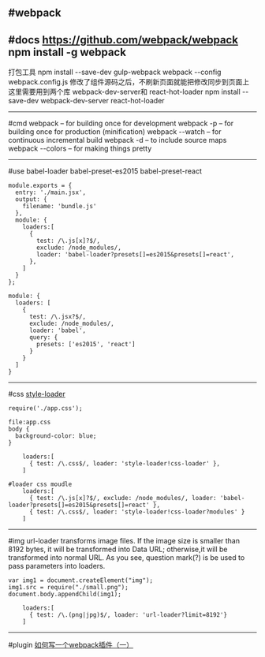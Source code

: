 #webpack
---
#docs
https://github.com/webpack/webpack
npm install -g webpack
[](http://itindex.net/detail/53450-react-webpack)
---
打包工具
npm install --save-dev gulp-webpack
webpack --config webpack.config.js
修改了组件源码之后，不刷新页面就能把修改同步到页面上
这里需要用到两个库 webpack-dev-server和 react-hot-loader
npm install --save-dev webpack-dev-server react-hot-loader



---
#cmd
webpack – for building once for development
webpack -p – for building once for production (minification)
webpack --watch – for continuous incremental build
webpack -d – to include source maps
webpack --colors – for making things pretty


----
#use babel-loader
babel-preset-es2015
babel-preset-react
```
module.exports = {
  entry: './main.jsx',
  output: {
    filename: 'bundle.js'
  },
  module: {
    loaders:[
      {
        test: /\.js[x]?$/,
        exclude: /node_modules/,
        loader: 'babel-loader?presets[]=es2015&presets[]=react',
      },
    ]
  }
};

module: {
  loaders: [
    {
      test: /\.jsx?$/,
      exclude: /node_modules/,
      loader: 'babel',
      query: {
        presets: ['es2015', 'react']
      }
    }
  ]
}

```

---
#css
[style-loader](https://www.npmjs.com/package/style-loader)
```
require('./app.css');

file:app.css
body {
  background-color: blue;
}

    loaders:[
      { test: /\.css$/, loader: 'style-loader!css-loader' },
    ]

#loader css moudle
    loaders:[
      { test: /\.js[x]?$/, exclude: /node_modules/, loader: 'babel-loader?presets[]=es2015&presets[]=react' },
      { test: /\.css$/, loader: 'style-loader!css-loader?modules' }
    ]
```


---
#img
url-loader transforms image files. 
If the image size is smaller than 8192 bytes, it will be transformed into Data URL; 
otherwise,it will be transformed into normal URL. 
As you see, question mark(?) is be used to pass parameters into loaders.
```
var img1 = document.createElement("img");
img1.src = require("./small.png");
document.body.appendChild(img1);

    loaders:[
      { test: /\.(png|jpg)$/, loader: 'url-loader?limit=8192'}
    ]
```










---
#plugin
[如何写一个webpack插件（一）](https://github.com/lcxfs1991/blog/issues/1)














